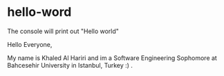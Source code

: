 # hello-word
The console will print out "Hello world"

Hello Everyone,

My name is Khaled Al Hariri and im a Software Engineering Sophomore at Bahcesehir University in Istanbul, Turkey :) .
